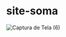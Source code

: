 # site-soma

![Captura de Tela (6)](https://user-images.githubusercontent.com/82672152/200451034-500dcc0f-f8d3-4bb7-82fb-2256eb7d991d.png)



